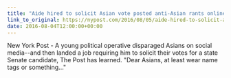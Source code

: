 ```yaml
---
title: "Aide hired to solicit Asian vote posted anti-Asian rants online"
link_to_original: https://nypost.com/2016/08/05/aide-hired-to-solicit-asian-vote-posted-anti-asian-rants-online/  
date: 2016-08-04T12:00:00+00:00
---
```

  
New York Post - A young political operative disparaged Asians on social media--and then landed a job requiring him to solicit their votes for a state Senate candidate, The Post has learned. "Dear Asians, at least wear name tags or something..."  


